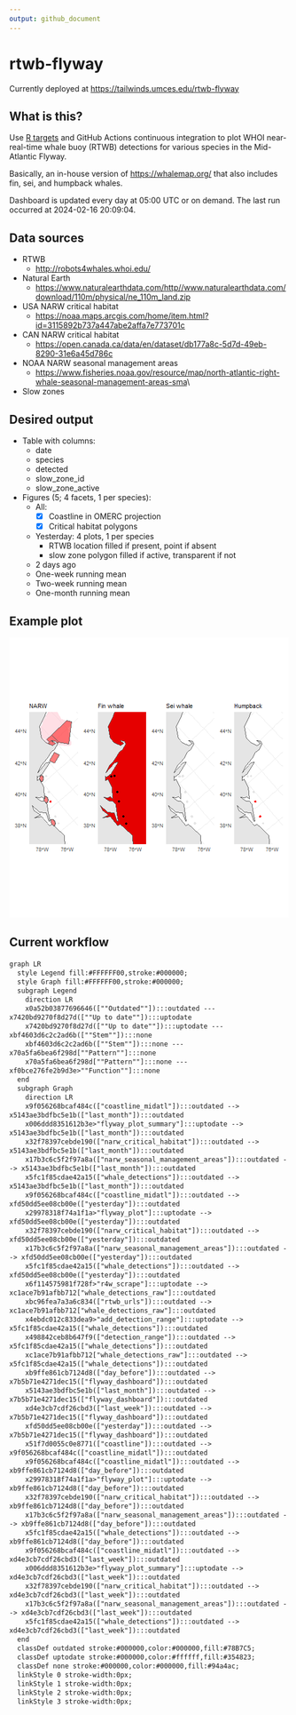 ```yaml
---
output: github_document
---
```


<!-- README.md is generated from README.Rmd. Please edit that file -->



# rtwb-flyway

<!-- badges: start -->

<!-- badges: end -->

Currently deployed at <https://tailwinds.umces.edu/rtwb-flyway>

## What is this?

Use [R targets](https://docs.ropensci.org/targets/) and GitHub Actions continuous integration to plot WHOI near-real-time whale buoy (RTWB) detections for various species in the Mid-Atlantic Flyway.

Basically, an in-house version of <https://whalemap.org/> that also includes fin, sei, and humpback whales.

Dashboard is updated every day at 05:00 UTC or on demand. The last run occurred at 2024-02-16 20:09:04.

## Data sources

-   RTWB
    -   <http://robots4whales.whoi.edu/>
-   Natural Earth
    -   <https://www.naturalearthdata.com/http//www.naturalearthdata.com/download/110m/physical/ne_110m_land.zip>
-   USA NARW critical habitat
    -   <https://noaa.maps.arcgis.com/home/item.html?id=3115892b737a447abe2affa7e773701c>
-   CAN NARW critical habitat
    -   <https://open.canada.ca/data/en/dataset/db177a8c-5d7d-49eb-8290-31e6a45d786c>
-   NOAA NARW seasonal management areas
    -   <https://www.fisheries.noaa.gov/resource/map/north-atlantic-right-whale-seasonal-management-areas-sma>\
-   Slow zones

## Desired output

-   Table with columns:
    -   date
    -   species
    -   detected
    -   slow_zone_id
    -   slow_zone_active
-   Figures (5; 4 facets, 1 per species):
    -   All:
        -   [x] Coastline in OMERC projection
        -   [x] Critical habitat polygons
    -   Yesterday: 4 plots, 1 per species
        -   RTWB location filled if present, point if absent
        -   slow zone polygon filled if active, transparent if not
    -   2 days ago
    -   One-week running mean
    -   Two-week running mean
    -   One-month running mean

## Example plot

![plot of chunk unnamed-chunk-2](figure/unnamed-chunk-2-1.png)

## Current workflow


```{mermaid}
graph LR
  style Legend fill:#FFFFFF00,stroke:#000000;
  style Graph fill:#FFFFFF00,stroke:#000000;
  subgraph Legend
    direction LR
    x0a52b03877696646([""Outdated""]):::outdated --- x7420bd9270f8d27d([""Up to date""]):::uptodate
    x7420bd9270f8d27d([""Up to date""]):::uptodate --- xbf4603d6c2c2ad6b([""Stem""]):::none
    xbf4603d6c2c2ad6b([""Stem""]):::none --- x70a5fa6bea6f298d[""Pattern""]:::none
    x70a5fa6bea6f298d[""Pattern""]:::none --- xf0bce276fe2b9d3e>""Function""]:::none
  end
  subgraph Graph
    direction LR
    x9f056268bcaf484c(["coastline_midatl"]):::outdated --> x5143ae3bdfbc5e1b(["last_month"]):::outdated
    x006ddd8351612b3e>"flyway_plot_summary"]:::uptodate --> x5143ae3bdfbc5e1b(["last_month"]):::outdated
    x32f78397cebde190(["narw_critical_habitat"]):::outdated --> x5143ae3bdfbc5e1b(["last_month"]):::outdated
    x17b3c6c5f2f97a8a(["narw_seasonal_management_areas"]):::outdated --> x5143ae3bdfbc5e1b(["last_month"]):::outdated
    x5fc1f85cdae42a15(["whale_detections"]):::outdated --> x5143ae3bdfbc5e1b(["last_month"]):::outdated
    x9f056268bcaf484c(["coastline_midatl"]):::outdated --> xfd50dd5ee08cb00e(["yesterday"]):::outdated
    x29978318f74a1f1a>"flyway_plot"]:::uptodate --> xfd50dd5ee08cb00e(["yesterday"]):::outdated
    x32f78397cebde190(["narw_critical_habitat"]):::outdated --> xfd50dd5ee08cb00e(["yesterday"]):::outdated
    x17b3c6c5f2f97a8a(["narw_seasonal_management_areas"]):::outdated --> xfd50dd5ee08cb00e(["yesterday"]):::outdated
    x5fc1f85cdae42a15(["whale_detections"]):::outdated --> xfd50dd5ee08cb00e(["yesterday"]):::outdated
    x6f114575981f728f>"r4w_scrape"]:::uptodate --> xc1ace7b91afbb712["whale_detections_raw"]:::outdated
    xbc96fea7a3a6c834(["rtwb_urls"]):::outdated --> xc1ace7b91afbb712["whale_detections_raw"]:::outdated
    x4ebdc012c833dea9>"add_detection_range"]:::uptodate --> x5fc1f85cdae42a15(["whale_detections"]):::outdated
    x498842ceb8b647f9(["detection_range"]):::outdated --> x5fc1f85cdae42a15(["whale_detections"]):::outdated
    xc1ace7b91afbb712["whale_detections_raw"]:::outdated --> x5fc1f85cdae42a15(["whale_detections"]):::outdated
    xb9ffe861cb7124d8(["day_before"]):::outdated --> x7b5b71e4271dec15(["flyway_dashboard"]):::outdated
    x5143ae3bdfbc5e1b(["last_month"]):::outdated --> x7b5b71e4271dec15(["flyway_dashboard"]):::outdated
    xd4e3cb7cdf26cbd3(["last_week"]):::outdated --> x7b5b71e4271dec15(["flyway_dashboard"]):::outdated
    xfd50dd5ee08cb00e(["yesterday"]):::outdated --> x7b5b71e4271dec15(["flyway_dashboard"]):::outdated
    x51f7d0055c0e8771(["coastline"]):::outdated --> x9f056268bcaf484c(["coastline_midatl"]):::outdated
    x9f056268bcaf484c(["coastline_midatl"]):::outdated --> xb9ffe861cb7124d8(["day_before"]):::outdated
    x29978318f74a1f1a>"flyway_plot"]:::uptodate --> xb9ffe861cb7124d8(["day_before"]):::outdated
    x32f78397cebde190(["narw_critical_habitat"]):::outdated --> xb9ffe861cb7124d8(["day_before"]):::outdated
    x17b3c6c5f2f97a8a(["narw_seasonal_management_areas"]):::outdated --> xb9ffe861cb7124d8(["day_before"]):::outdated
    x5fc1f85cdae42a15(["whale_detections"]):::outdated --> xb9ffe861cb7124d8(["day_before"]):::outdated
    x9f056268bcaf484c(["coastline_midatl"]):::outdated --> xd4e3cb7cdf26cbd3(["last_week"]):::outdated
    x006ddd8351612b3e>"flyway_plot_summary"]:::uptodate --> xd4e3cb7cdf26cbd3(["last_week"]):::outdated
    x32f78397cebde190(["narw_critical_habitat"]):::outdated --> xd4e3cb7cdf26cbd3(["last_week"]):::outdated
    x17b3c6c5f2f97a8a(["narw_seasonal_management_areas"]):::outdated --> xd4e3cb7cdf26cbd3(["last_week"]):::outdated
    x5fc1f85cdae42a15(["whale_detections"]):::outdated --> xd4e3cb7cdf26cbd3(["last_week"]):::outdated
  end
  classDef outdated stroke:#000000,color:#000000,fill:#78B7C5;
  classDef uptodate stroke:#000000,color:#ffffff,fill:#354823;
  classDef none stroke:#000000,color:#000000,fill:#94a4ac;
  linkStyle 0 stroke-width:0px;
  linkStyle 1 stroke-width:0px;
  linkStyle 2 stroke-width:0px;
  linkStyle 3 stroke-width:0px;
```

